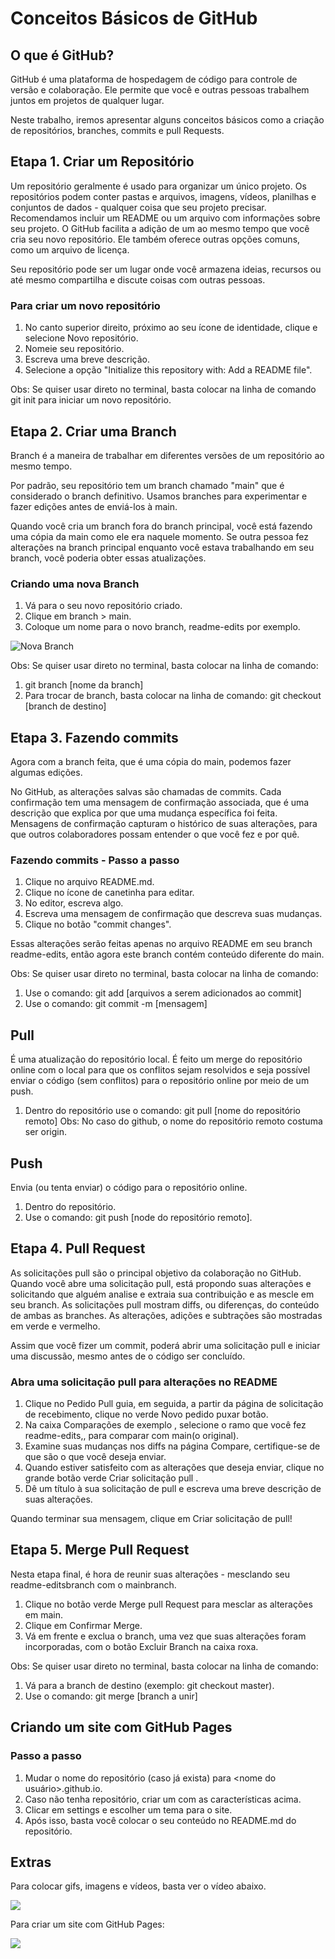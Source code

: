 # Conceitos Básicos de GitHub

## O que é GitHub?

GitHub é uma plataforma de hospedagem de código para controle de versão e colaboração. Ele permite que você e outras pessoas trabalhem juntos em projetos de qualquer lugar.

Neste trabalho, iremos apresentar alguns conceitos básicos como a criação de repositórios, branches, commits e pull Requests.

## Etapa 1. Criar um Repositório

Um repositório geralmente é usado para organizar um único projeto. Os repositórios podem conter pastas e arquivos, imagens, vídeos, planilhas e conjuntos de dados - qualquer coisa que seu projeto precisar. Recomendamos incluir um README ou um arquivo com informações sobre seu projeto. O GitHub facilita a adição de um ao mesmo tempo que você cria seu novo repositório. Ele também oferece outras opções comuns, como um arquivo de licença.

Seu repositório pode ser um lugar onde você armazena ideias, recursos ou até mesmo compartilha e discute coisas com outras pessoas.

### Para criar um novo repositório

1. No canto superior direito, próximo ao seu ícone de identidade, clique e selecione Novo repositório.
2. Nomeie seu repositório.
3. Escreva uma breve descrição.
4. Selecione a opção "Initialize this repository with: Add a README file".

Obs: Se quiser usar direto no terminal, basta colocar na linha de comando git init para iniciar um novo repositório.

## Etapa 2. Criar uma Branch
Branch é a maneira de trabalhar em diferentes versões de um repositório ao mesmo tempo.

Por padrão, seu repositório tem um branch chamado "main" que é considerado o branch definitivo. Usamos branches para experimentar e fazer edições antes de enviá-los à main.

Quando você cria um branch fora do branch principal, você está fazendo uma cópia da main como ele era naquele momento. Se outra pessoa fez alterações na branch principal enquanto você estava trabalhando em seu branch, você poderia obter essas atualizações.

### Criando uma nova Branch

1. Vá para o seu novo repositório criado.
2. Clique em branch > main.
3. Coloque um nome para o novo branch, readme-edits por exemplo.

![Nova Branch](https://github.com/mariaeugeniamartins/mariaeugeniamartins.github.io/blob/main/readme-edits.gif)

Obs: Se quiser usar direto no terminal, basta colocar na linha de comando:
1. git branch [nome da branch]
2. Para trocar de branch, basta colocar na linha de comando: git checkout [branch de destino]

## Etapa 3. Fazendo commits 

Agora com a branch feita, que é uma cópia do main, podemos fazer algumas edições.

No GitHub, as alterações salvas são chamadas de commits. Cada confirmação tem uma mensagem de confirmação associada, que é uma descrição que explica por que uma mudança específica foi feita. Mensagens de confirmação capturam o histórico de suas alterações, para que outros colaboradores possam entender o que você fez e por quê.


### Fazendo commits - Passo a passo

1. Clique no arquivo README.md.
2. Clique no ícone de canetinha para editar.
3. No editor, escreva algo.
4. Escreva uma mensagem de confirmação que descreva suas mudanças.
5. Clique no botão "commit changes".

Essas alterações serão feitas apenas no arquivo README em seu branch readme-edits, então agora este branch contém conteúdo diferente do main.

Obs: Se quiser usar direto no terminal, basta colocar na linha de comando:
1. Use o comando: git add [arquivos a serem adicionados ao commit]
2. Use o comando: git commit -m [mensagem]

## Pull
É uma atualização do repositório local. É feito um merge do repositório online com o local para que os conflitos sejam resolvidos e seja possível enviar o código (sem conflitos) para o repositório online por meio de um push.

1. Dentro do repositório use o comando: git pull [nome do repositório remoto]
Obs: No caso do github, o nome do repositório remoto costuma ser origin.

## Push
Envia (ou tenta enviar) o código para o repositório online.

1. Dentro do repositório.
2. Use o comando: git push [node do repositório remoto].

## Etapa 4. Pull Request

As solicitações pull são o principal objetivo da colaboração no GitHub. Quando você abre uma solicitação pull, está propondo suas alterações e solicitando que alguém analise e extraia sua contribuição e as mescle em seu branch. As solicitações pull mostram diffs, ou diferenças, do conteúdo de ambas as branches. As alterações, adições e subtrações são mostradas em verde e vermelho.

Assim que você fizer um commit, poderá abrir uma solicitação pull e iniciar uma discussão, mesmo antes de o código ser concluído.

### Abra uma solicitação pull para alterações no README
1. Clique no  Pedido Pull guia, em seguida, a partir da página de solicitação de recebimento, clique no verde Novo pedido puxar botão.
2. Na caixa Comparações de exemplo , selecione o ramo que você fez readme-edits,, para comparar com main(o original).
3. Examine suas mudanças nos diffs na página Compare, certifique-se de que são o que você deseja enviar.
4. Quando estiver satisfeito com as alterações que deseja enviar, clique no grande botão verde Criar solicitação pull .
5. Dê um título à sua solicitação de pull e escreva uma breve descrição de suas alterações.

Quando terminar sua mensagem, clique em Criar solicitação de pull!

## Etapa 5. Merge Pull Request
Nesta etapa final, é hora de reunir suas alterações - mesclando seu readme-editsbranch com o mainbranch.

1. Clique no botão verde Merge pull Request para mesclar as alterações em main.
2. Clique em Confirmar Merge.
3. Vá em frente e exclua o branch, uma vez que suas alterações foram incorporadas, com o botão Excluir Branch na caixa roxa.

Obs: Se quiser usar direto no terminal, basta colocar na linha de comando:
1. Vá para a branch de destino (exemplo: git checkout master).
2. Use o comando: git merge [branch a unir]

## Criando um site com GitHub Pages
### Passo a passo

1. Mudar o nome do repositório (caso já exista) para <nome do usuário>.github.io.
2. Caso não tenha repositório, criar um com as características acima.
3. Clicar em settings e escolher um tema para o site.
4. Após isso, basta você colocar o seu conteúdo no README.md do repositório.

## Extras

Para colocar gifs, imagens e vídeos, basta ver o vídeo abaixo.

[![](http://img.youtube.com/vi/T70t3mDiwvg/0.jpg)](http://www.youtube.com/watch?v=T70t3mDiwvg "Vídeo - Ensinando a colocar imagem, gif, etc no GitHub")

Para criar um site com GitHub Pages: 

[![](http://img.youtube.com/vi/5B4bHSiOOO8/0.jpg)](http://www.youtube.com/watch?v=5B4bHSiOOO8 "Vídeo - Ensinando a criar um site no GitHub com GitHub Pages")
